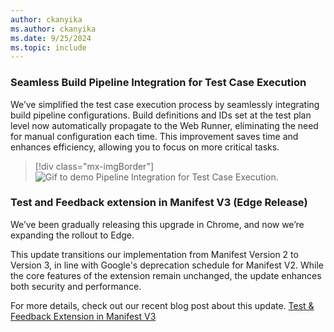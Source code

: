 ```yaml
---
author: ckanyika
ms.author: ckanyika
ms.date: 9/25/2024
ms.topic: include
---
```


### Seamless Build Pipeline Integration for Test Case Execution

We’ve simplified the test case execution process by seamlessly integrating build pipeline configurations. Build definitions and IDs set at the test plan level now automatically propagate to the Web Runner, eliminating the need for manual configuration each time. This improvement saves time and enhances efficiency, allowing you to focus on more critical tasks. 

> [!div class="mx-imgBorder"]
> ![Gif to demo Pipeline Integration for Test Case Execution.](../../media/245-testplans-01.gif "gif to Pipeline Integration for Test Case Execution")

### Test and Feedback extension in Manifest V3 (Edge Release)

We’ve been gradually releasing this upgrade in Chrome, and now we’re expanding the rollout to Edge. 

This update transitions our implementation from Manifest Version 2 to Version 3, in line with Google's deprecation schedule for Manifest V2. While the core features of the extension remain unchanged, the update enhances both security and performance.

For more details, check out our recent blog post about this update. [Test & Feedback Extension in Manifest V3](https://devblogs.microsoft.com/devops/test-feedback-extension-v3/)